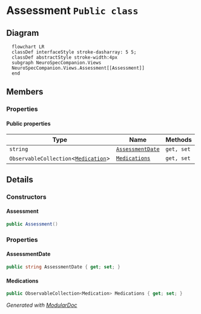 # Assessment `Public class`

## Diagram
```mermaid
  flowchart LR
  classDef interfaceStyle stroke-dasharray: 5 5;
  classDef abstractStyle stroke-width:4px
  subgraph NeuroSpecCompanion.Views
  NeuroSpecCompanion.Views.Assessment[[Assessment]]
  end
```

## Members
### Properties
#### Public  properties
| Type | Name | Methods |
| --- | --- | --- |
| `string` | [`AssessmentDate`](#assessmentdate) | `get, set` |
| `ObservableCollection`&lt;[`Medication`](./neurospeccompanionviews-Medication)&gt; | [`Medications`](#medications) | `get, set` |

## Details
### Constructors
#### Assessment
```csharp
public Assessment()
```

### Properties
#### AssessmentDate
```csharp
public string AssessmentDate { get; set; }
```

#### Medications
```csharp
public ObservableCollection<Medication> Medications { get; set; }
```

*Generated with* [*ModularDoc*](https://github.com/hailstorm75/ModularDoc)

